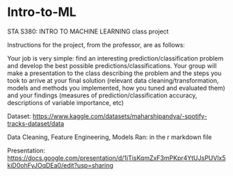 # Intro-to-ML
STA S380: INTRO TO MACHINE LEARNING class project

Instructions for the project, from the professor, are as follows:

Your job is very simple: find an interesting prediction/classification problem and develop
the best possible predictions/classifications.
Your group will make a presentation to the class describing the problem and the steps
you took to arrive at your final solution (relevant data cleaning/transformation, models
and methods you implemented, how you tuned and evaluated them) and your findings
(measures of prediction/classification accuracy, descriptions of variable importance, etc)

Dataset: https://www.kaggle.com/datasets/maharshipandya/-spotify-tracks-dataset/data

Data Cleaning, Feature Engineering, Models Ran: in the r markdown file

Presentation: https://docs.google.com/presentation/d/1jTisKqmZxF3mPKpr4YtUJsPUVlx5kiD0ohFyJOqDEa0/edit?usp=sharing
